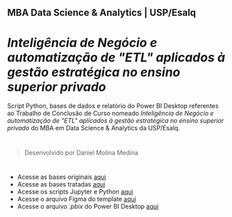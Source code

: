 ## **MBA Data Science & Analytics | USP/Esalq**
# **_Inteligência de Negócio e automatização de "ETL" aplicados à gestão estratégica no ensino superior privado_**
Script Python, bases de dados e relatório do Power BI Desktop referentes ao Trabalho de Conclusão de Curso nomeado _Inteligência de Negócio e automatização de "ETL" aplicados à gestão estratégica no ensino superior privado_ do MBA em Data Science &amp; Analytics da USP/Esalq.
#
> Desenvolvido por Daniel Molina Medina
#

- Acesse as bases originais [aqui](https://github.com/xDanMedina/tcc_data_science_analytics_mba_usp_esalq/tree/Database-Raw)
- Acesse as bases tratadas [aqui](https://github.com/xDanMedina/tcc_data_science_analytics_mba_usp_esalq/tree/Database-Final)
- Acesse os scripts Jupyter e Python [aqui](https://github.com/xDanMedina/tcc_data_science_analytics_mba_usp_esalq/tree/Script)
- Acesse o arquivo Figma do template [aqui](https://github.com/xDanMedina/tcc_data_science_analytics_mba_usp_esalq/tree/Template)
- Acesse o arquivo _.pbix_ do Power BI Desktop [aqui](https://github.com/xDanMedina/tcc_data_science_analytics_mba_usp_esalq/tree/PBIX)
